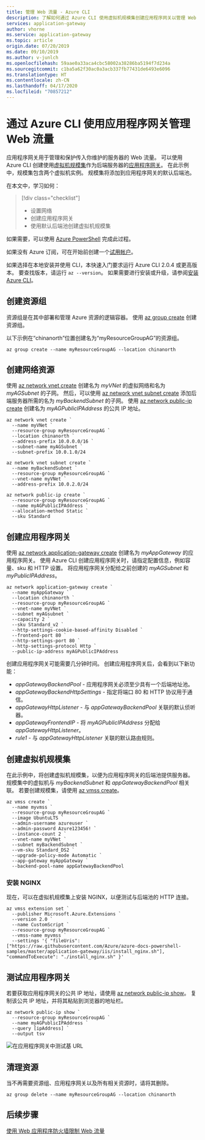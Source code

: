 ```yaml
---
title: 管理 Web 流量 - Azure CLI
description: 了解如何通过 Azure CLI 使用虚拟机规模集创建应用程序网关以管理 Web 流量。
services: application-gateway
author: vhorne
ms.service: application-gateway
ms.topic: article
origin.date: 07/20/2019
ms.date: 09/10/2019
ms.author: v-junlch
ms.openlocfilehash: 59aae0a33aca4cbc58002a38286ba5194f7d234a
ms.sourcegitcommit: c1ba5a62f30ac0a3acb337fb77431de6493e6096
ms.translationtype: HT
ms.contentlocale: zh-CN
ms.lasthandoff: 04/17/2020
ms.locfileid: "70857212"
---
```

# <a name="manage-web-traffic-with-an-application-gateway-using-the-azure-cli"></a>通过 Azure CLI 使用应用程序网关管理 Web 流量

应用程序网关用于管理和保护传入你维护的服务器的 Web 流量。 可以使用 Azure CLI 创建使用[虚拟机规模集](../virtual-machine-scale-sets/virtual-machine-scale-sets-overview.md)作为后端服务器的[应用程序网关](overview.md)。 在此示例中，规模集包含两个虚拟机实例。 规模集将添加到应用程序网关的默认后端池。

在本文中，学习如何：

> [!div class="checklist"]
> * 设置网络
> * 创建应用程序网关
> * 使用默认后端池创建虚拟机规模集

如果需要，可以使用 [Azure PowerShell](tutorial-manage-web-traffic-powershell.md) 完成此过程。

如果没有 Azure 订阅，可在开始前创建一个[试用帐户](https://www.azure.cn/pricing/1rmb-trial/?WT.mc_id=A261C142F)。

如果选择在本地安装并使用 CLI，本快速入门要求运行 Azure CLI 2.0.4 或更高版本。 要查找版本，请运行 `az --version`。 如果需要进行安装或升级，请参阅[安装 Azure CLI](/cli/install-azure-cli)。

## <a name="create-a-resource-group"></a>创建资源组

资源组是在其中部署和管理 Azure 资源的逻辑容器。 使用 [az group create](/cli/group#az-group-create) 创建资源组。

以下示例在“chinanorth”位置创建名为“myResourceGroupAG”的资源组。

```azurecli 
az group create --name myResourceGroupAG --location chinanorth
```

## <a name="create-network-resources"></a>创建网络资源 

使用 [az network vnet create](/cli/network/vnet) 创建名为 *myVNet* 的虚拟网络和名为 *myAGSubnet* 的子网。 然后，可以使用 [az network vnet subnet create](/cli/network/vnet/subnet) 添加后端服务器所需的名为 *myBackendSubnet* 的子网。 使用 [az network public-ip create](https://docs.azure.cn/zh-cn/cli/network/public-ip?view=azure-cli-latest#az-network-public-ip-create) 创建名为 *myAGPublicIPAddress* 的公共 IP 地址。

```azurecli
az network vnet create `
  --name myVNet `
  --resource-group myResourceGroupAG `
  --location chinanorth `
  --address-prefix 10.0.0.0/16 `
  --subnet-name myAGSubnet `
  --subnet-prefix 10.0.1.0/24

az network vnet subnet create `
  --name myBackendSubnet `
  --resource-group myResourceGroupAG `
  --vnet-name myVNet `
  --address-prefix 10.0.2.0/24

az network public-ip create `
  --resource-group myResourceGroupAG `
  --name myAGPublicIPAddress `
  --allocation-method Static `
  --sku Standard
```

## <a name="create-an-application-gateway"></a>创建应用程序网关

使用 [az network application-gateway create](/cli/network/application-gateway) 创建名为 *myAppGateway* 的应用程序网关。 使用 Azure CLI 创建应用程序网关时，请指定配置信息，例如容量、sku 和 HTTP 设置。 将应用程序网关分配给之前创建的 *myAGSubnet* 和 *myPublicIPAddress*。 

```azurecli
az network application-gateway create `
  --name myAppGateway `
  --location chinanorth `
  --resource-group myResourceGroupAG `
  --vnet-name myVNet `
  --subnet myAGsubnet `
  --capacity 2 `
  --sku Standard_v2 `
  --http-settings-cookie-based-affinity Disabled `
  --frontend-port 80 `
  --http-settings-port 80 `
  --http-settings-protocol Http `
  --public-ip-address myAGPublicIPAddress
```

 创建应用程序网关可能需要几分钟时间。 创建应用程序网关后，会看到以下新功能：

- *appGatewayBackendPool* - 应用程序网关必须至少具有一个后端地址池。
- *appGatewayBackendHttpSettings* - 指定将端口 80 和 HTTP 协议用于通信。
- *appGatewayHttpListener* - 与 *appGatewayBackendPool* 关联的默认侦听器。
- *appGatewayFrontendIP* - 将 *myAGPublicIPAddress* 分配给 *appGatewayHttpListener*。
- *rule1* - 与 *appGatewayHttpListener* 关联的默认路由规则。

## <a name="create-a-virtual-machine-scale-set"></a>创建虚拟机规模集

在此示例中，将创建虚拟机规模集，以便为应用程序网关的后端池提供服务器。 规模集中的虚拟机与 *myBackendSubnet* 和 *appGatewayBackendPool* 相关联。 若要创建规模集，请使用 [az vmss create](/cli/vmss#az-vmss-create)。

```azurecli
az vmss create `
  --name myvmss `
  --resource-group myResourceGroupAG `
  --image UbuntuLTS `
  --admin-username azureuser `
  --admin-password Azure123456! `
  --instance-count 2 `
  --vnet-name myVNet `
  --subnet myBackendSubnet `
  --vm-sku Standard_DS2 `
  --upgrade-policy-mode Automatic `
  --app-gateway myAppGateway `
  --backend-pool-name appGatewayBackendPool
```

### <a name="install-nginx"></a>安装 NGINX

现在，可以在虚拟机规模集上安装 NGINX，以便测试与后端池的 HTTP 连接。

```azurecli
az vmss extension set `
  --publisher Microsoft.Azure.Extensions `
  --version 2.0 `
  --name CustomScript `
  --resource-group myResourceGroupAG `
  --vmss-name myvmss `
  --settings '{ "fileUris": ["https://raw.githubusercontent.com/Azure/azure-docs-powershell-samples/master/application-gateway/iis/install_nginx.sh"], "commandToExecute": "./install_nginx.sh" }'
```

## <a name="test-the-application-gateway"></a>测试应用程序网关

若要获取应用程序网关的公共 IP 地址，请使用 [az network public-ip show](https://docs.azure.cn/zh-cn/cli/network/public-ip?view=azure-cli-latest#az-network-public-ip-show)。 复制该公共 IP 地址，并将其粘贴到浏览器的地址栏。

```azurecli
az network public-ip show `
  --resource-group myResourceGroupAG `
  --name myAGPublicIPAddress `
  --query [ipAddress] `
  --output tsv
```

![在应用程序网关中测试基 URL](./media/tutorial-manage-web-traffic-cli/tutorial-nginxtest.png)

## <a name="clean-up-resources"></a>清理资源

当不再需要资源组、应用程序网关以及所有相关资源时，请将其删除。

```azurecli
az group delete --name myResourceGroupAG --location chinanorth
```

## <a name="next-steps"></a>后续步骤

[使用 Web 应用程序防火墙限制 Web 流量](./tutorial-restrict-web-traffic-cli.md)

<!-- Update_Description: code update -->